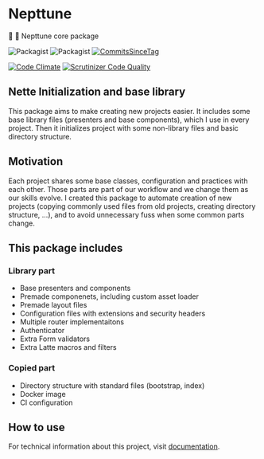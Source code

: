 # Nepttune

:ocean: :trident: Nepttune core package

![Packagist](https://img.shields.io/packagist/dt/nepttune/nepttune.svg)
![Packagist](https://img.shields.io/packagist/v/nepttune/nepttune.svg)
[![CommitsSinceTag](https://img.shields.io/github/commits-since/nepttune/nepttune/v4.9.11.svg?maxAge=600)]()

[![Code Climate](https://codeclimate.com/github/nepttune/nepttune/badges/gpa.svg)](https://codeclimate.com/github/nepttune/nepttune)
[![Scrutinizer Code Quality](https://scrutinizer-ci.com/g/nepttune/nepttune/badges/quality-score.png?b=master)](https://scrutinizer-ci.com/g/nepttune/nepttune/?branch=master)

## Nette Initialization and base library

This package aims to make creating new projects easier. It includes some base library files (presenters and base components), which I use in every project. Then it initializes project with some non-library files and basic directory structure.

## Motivation

Each project shares some base classes, configuration and practices with each other. Those parts are part of our workflow and we change them as our skills evolve. I created this package to automate creation of new projects (copying commonly used files from old projects, creating directory structure, ...), and to avoid unnecessary fuss when some common parts change.

## This package includes 

### Library part

- Base presenters and components
- Premade componenets, including custom asset loader
- Premade layout files
- Configuration files with extensions and security headers
- Multiple router implementaitons
- Authenticator
- Extra Form validators
- Extra Latte macros and filters

### Copied part

- Directory structure with standard files (bootstrap, index)
- Docker image
- CI configuration

## How to use

For technical information about this project, visit [documentation](https://github.com/nepttune/nepttune/blob/master/DOC.md).
